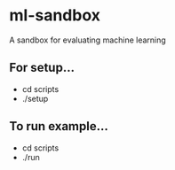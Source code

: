 # ml-sandbox
A sandbox for evaluating machine learning

## For setup...

- cd scripts
- ./setup

## To run example...

- cd scripts
- ./run

